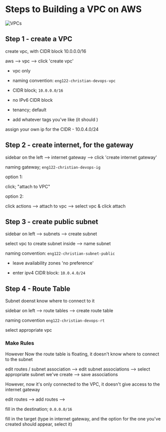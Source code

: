 # Steps to Building a VPC on AWS

![VPCs](https://user-images.githubusercontent.com/47668244/187684716-edce20ab-bf1a-4078-89f2-bb4b153ca13b.png)

## Step 1 - create a VPC

create vpc, with CIDR block 10.0.0.0/16

aws --> vpc --> click 'create vpc'

- vpc only

- naming convention: `eng122-christian-devops-vpc`

- CIDR block; `10.0.0.0/16`

- no IPv6 CIDR block

- tenancy; default

- add whatever tags you've like (it should )

assign your own ip for the CIDR - 10.0.4.0/24

## Step 2 - create internet, for the gateway

sidebar on the left --> internet gateway --> click 'create internet gateway'

naming gateway; `eng122-christian-devops-ig`

option 1: 

click; "attach to VPC"

option 2:

click actions --> attach to vpc --> select vpc & click attach

## Step 3 - create public subnet

sidebar on left --> subnets --> create subnet

select vpc to create subnet inside --> name subnet

naming convention: `eng122-christian-subnet-public`

- leave availability zones 'no preference'

- enter ipv4 CIDR block: `10.0.4.0/24`

## Step 4 - Route Table

Subnet doenst know where to connect to it

sidebar on left --> route tables --> create route table 

naming convention `eng122-christian-devops-rt`

select appropriate vpc


### Make Rules

However Now the route table is floating, it doesn't know where to connect to the subnet

edit routes / subnet association --> edit subnet associations --> select appropriate subnet we've create --> save associations

However, now it's only connected to the VPC, it doesn't give access to the internet gateway

edit routes --> add routes --> 

fill in the destination; `0.0.0.0/16`

fill in the target (type in internet gateway, and the option for the one you've created should appear, select it)
